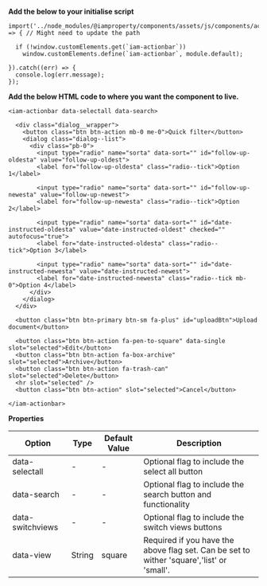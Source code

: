 **Add the below to your initialise script**

```
import('../node_modules/@iamproperty/components/assets/js/components/actionbar/actionbar.component.min').then(module => { // Might need to update the path

  if (!window.customElements.get(`iam-actionbar`))
    window.customElements.define(`iam-actionbar`, module.default);

}).catch((err) => {
  console.log(err.message);
});
```

**Add the below HTML code to where you want the component to live.**

```
<iam-actionbar data-selectall data-search>

  <div class="dialog__wrapper">
    <button class="btn btn-action mb-0 me-0">Quick filter</button>
    <dialog class="dialog--list">
      <div class="pb-0">
        <input type="radio" name="sorta" data-sort="" id="follow-up-oldesta" value="follow-up-oldest">
        <label for="follow-up-oldesta" class="radio--tick">Option 1</label>

        <input type="radio" name="sorta" data-sort="" id="follow-up-newesta" value="follow-up-newest">
        <label for="follow-up-newesta" class="radio--tick">Option 2</label>

        <input type="radio" name="sorta" data-sort="" id="date-instructed-oldesta" value="date-instructed-oldest" checked="" autofocus="true">
        <label for="date-instructed-oldesta" class="radio--tick">Option 3</label>

        <input type="radio" name="sorta" data-sort="" id="date-instructed-newesta" value="date-instructed-newest">
        <label for="date-instructed-newesta" class="radio--tick mb-0">Option 4</label>
      </div>
    </dialog>
  </div>

  <button class="btn btn-primary btn-sm fa-plus" id="uploadBtn">Upload document</button>

  <button class="btn btn-action fa-pen-to-square" data-single slot="selected">Edit</button>
  <button class="btn btn-action fa-box-archive" slot="selected">Archive</button>
  <button class="btn btn-action fa-trash-can" slot="selected">Delete</button>
  <hr slot="selected" />
  <button class="btn btn-action" slot="selected">Cancel</button>

</iam-actionbar>
```

**Properties**

| Option           | Type   | Default Value | Description                                                                               |
| ---------------- | ------ | ------------- | ----------------------------------------------------------------------------------------- |
| data-selectall   | -      | -             | Optional flag to include the select all button                                            |
| data-search      | -      | -             | Optional flag to include the search button and functionality                              |
| data-switchviews | -      | -             | Optional flag to include the switch views buttons                                         |
| data-view        | String | square        | Required if you have the above flag set. Can be set to wither 'square','list' or 'small'. |
